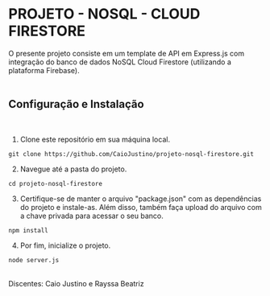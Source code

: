 # PROJETO - NOSQL - CLOUD FIRESTORE

O presente projeto consiste em um template de API em Express.js com integração do banco de dados NoSQL Cloud Firestore (utilizando a plataforma Firebase).
<br><br>

## Configuração e Instalação
<br>

1. Clone este repositório em sua máquina local.

```
git clone https://github.com/CaioJustino/projeto-nosql-firestore.git
```

2. Navegue até a pasta do projeto.

```
cd projeto-nosql-firestore
```

3. Certifique-se de manter o arquivo "package.json" com as dependências do projeto e instale-as. Além disso, também faça upload do arquivo com a chave privada para acessar o seu banco.

```
npm install
```

4. Por fim, inicialize o projeto.

```
node server.js
```
<br>
Discentes: Caio Justino e Rayssa Beatriz
